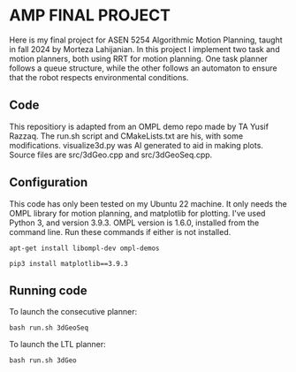 # AMP FINAL PROJECT
Here is my final project for ASEN 5254 Algorithmic Motion Planning, taught in fall 2024 by Morteza Lahijanian. In this project I implement two task and motion planners, both using RRT for motion planning. One task planner follows a queue structure, while the other follows an automaton to ensure that the robot respects environmental conditions. 

## Code
This repositiory is adapted from an OMPL demo repo made by TA Yusif Razzaq. The run.sh script and CMakeLists.txt are his, with some modifications. visualize3d.py was AI generated to aid in making plots. Source files are src/3dGeo.cpp and src/3dGeoSeq.cpp.

## Configuration
This code has only been tested on my Ubuntu 22 machine. It only needs the OMPL library for motion planning, and matplotlib for plotting. I've used Python 3, and version 3.9.3. OMPL version is 1.6.0, installed from the command line. Run these commands if either is not installed.
```
apt-get install libompl-dev ompl-demos
```
```
pip3 install matplotlib==3.9.3
```

## Running code
To launch the consecutive planner: 
```
bash run.sh 3dGeoSeq
```
To launch the LTL planner:
```
bash run.sh 3dGeo
```